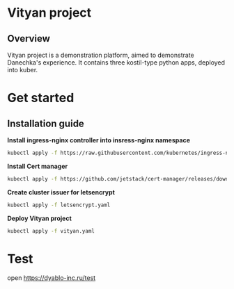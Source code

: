 # Vityan project

## Overview
Vityan project is a demonstration platform, aimed to demonstrate Danechka's experience. It contains three kostil-type python apps, deployed into kuber.

# Get started
## Installation guide
**Install ingress-nginx controller into insress-nginx namespace**
```bash
kubectl apply -f https://raw.githubusercontent.com/kubernetes/ingress-nginx/controller-v1.5.1/deploy/static/provider/cloud/deploy.yaml
```
**Install Cert manager**
```bash
kubectl apply -f https://github.com/jetstack/cert-manager/releases/download/v1.1.0/cert-manager.yaml
```
**Create cluster issuer for letsencrypt**
```bash
kubectl apply -f letsencrypt.yaml
```
**Deploy Vityan project**
```bash
kubectl apply -f vityan.yaml
```

# Test
open https://dyablo-inc.ru/test
